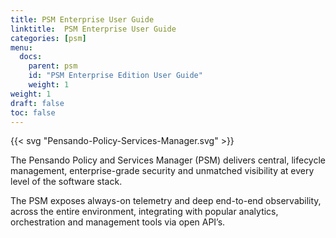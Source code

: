 ```yaml
---
title: PSM Enterprise User Guide 
linktitle:  PSM Enterprise User Guide
categories: [psm]
menu:
  docs:
    parent: psm
    id: "PSM Enterprise Edition User Guide"
    weight: 1
weight: 1
draft: false
toc: false
---
```


{{< svg "Pensando-Policy-Services-Manager.svg" >}}

The Pensando Policy and Services Manager (PSM) delivers central, lifecycle management, enterprise-grade security and unmatched visibility at every level of the software stack.

The PSM exposes always-on telemetry and deep end-to-end observability, across the entire environment, integrating with popular analytics, orchestration and management tools via open API’s.
